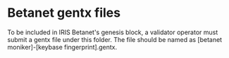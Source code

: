 # Betanet gentx files
To be included in IRIS Betanet's genesis block, a validator operator must submit a gentx file under this folder.  The file should be named as [betanet moniker]-[keybase fingerprint].gentx.

